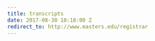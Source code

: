 ```yaml
---
title: transcripts
date: 2017-08-30 18:18:00 Z
redirect_to: http://www.masters.edu/registrar
---
```


